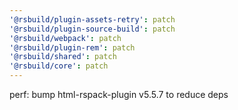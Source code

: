 ```yaml
---
'@rsbuild/plugin-assets-retry': patch
'@rsbuild/plugin-source-build': patch
'@rsbuild/webpack': patch
'@rsbuild/plugin-rem': patch
'@rsbuild/shared': patch
'@rsbuild/core': patch
---
```


perf: bump html-rspack-plugin v5.5.7 to reduce deps
